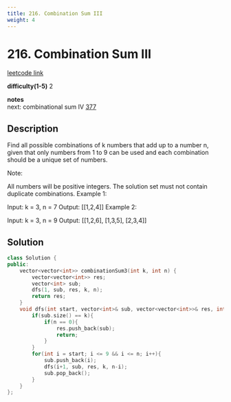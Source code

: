```yaml
---
title: 216. Combination Sum III
weight: 4
---
```

# 216. Combination Sum III
[leetcode link](https://leetcode.com/problems/combination-sum-iii/)

**difficulty(1-5)** 
2

**notes**   
next: combinational sum IV [377](377)

## Description
Find all possible combinations of k numbers that add up to a number n, given that only numbers from 1 to 9 can be used and each combination should be a unique set of numbers.

Note:

All numbers will be positive integers.
The solution set must not contain duplicate combinations.
Example 1:

Input: k = 3, n = 7
Output: [[1,2,4]]
Example 2:

Input: k = 3, n = 9
Output: [[1,2,6], [1,3,5], [2,3,4]]

## Solution

```c++
class Solution {
public:
    vector<vector<int>> combinationSum3(int k, int n) {
        vector<vector<int>> res;
        vector<int> sub;
        dfs(1, sub, res, k, n);
        return res;
    }
    void dfs(int start, vector<int>& sub, vector<vector<int>>& res, int k, int n){
        if(sub.size() == k){
            if(n == 0){
                res.push_back(sub);
                return;
            }
        }
        for(int i = start; i <= 9 && i <= n; i++){
            sub.push_back(i);
            dfs(i+1, sub, res, k, n-i);
            sub.pop_back();
        }
    }
};
```

